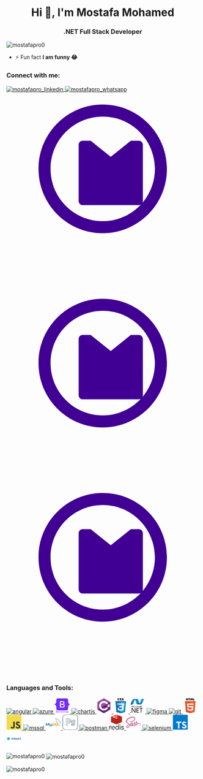 <h1 align="center">Hi 👋, I'm Mostafa Mohamed</h1>
<h3 align="center">.NET Full Stack Developer</h3>

<p align="left"> <img src="https://komarev.com/ghpvc/?username=mostafapro0&label=Profile%20views&color=0e75b6&style=flat" alt="mostafapro0" /> </p>

- ⚡ Fun fact **I am funny 😂**

<h3 align="left">Connect with me:</h3>
<p align="left">
  <a href="https://linkedin.com/in/mostafapro" target="blank">
    <img align="center" src="https://raw.githubusercontent.com/rahuldkjain/github-profile-readme-generator/master/src/images/icons/Social/linked-in-alt.svg" alt="mostafapro_linkedin" height="30" width="40" />
  </a>
  <a href="https://wa.me/+201008161832" target="_blank">
    <img align="center" src="https://raw.githubusercontent.com/rahuldkjain/github-profile-readme-generator/master/src/images/icons/Social/whatsapp.svg" alt="mostafapro_whatsapp" height="30" width="40" />
  </a>
  <a href="mailto:mostafapro0@yahoo.com" target="_blank">
<svg xmlns="http://www.w3.org/2000/svg" viewBox="0 0 48 48" fill="#410093"><path d="M24 3c-8.837 0-16 7.163-16 16s7.163 16 16 16 16-7.163 16-16-7.163-16-16-16zm0 3c7.18 0 13 5.82 13 13s-5.82 13-13 13-13-5.82-13-13 5.82-13 13-13zm-5 6c-.553 0-1 .448-1 1v14c0 .552.447 1 1 1h14c.553 0 1-.448 1-1V13c0-.552-.447-1-1-1h-2l-5 4-5-4h-2z"/></svg>
    <svg xmlns="http://www.w3.org/2000/svg" viewBox="0 0 48 48" fill="#410093"><path d="M24 3c-8.837 0-16 7.163-16 16s7.163 16 16 16 16-7.163 16-16-7.163-16-16-16zm0 3c7.18 0 13 5.82 13 13s-5.82 13-13 13-13-5.82-13-13 5.82-13 13-13zm-5 6c-.553 0-1 .448-1 1v14c0 .552.447 1 1 1h14c.553 0 1-.448 1-1V13c0-.552-.447-1-1-1h-2l-5 4-5-4h-2z"/></svg>
<svg xmlns="http://www.w3.org/2000/svg" viewBox="0 0 48 48" fill="#410093"><path d="M24 3c-8.837 0-16 7.163-16 16s7.163 16 16 16 16-7.163 16-16-7.163-16-16-16zm0 3c7.18 0 13 5.82 13 13s-5.82 13-13 13-13-5.82-13-13 5.82-13 13-13zm-5 6c-.553 0-1 .448-1 1v14c0 .552.447 1 1 1h14c.553 0 1-.448 1-1V13c0-.552-.447-1-1-1h-2l-5 4-5-4h-2z"/></svg>

  </a>
</p>

<h3 align="left">Languages and Tools:</h3>
<p align="left"> <a href="https://angular.io" target="_blank" rel="noreferrer"> <img src="https://angular.io/assets/images/logos/angular/angular.svg" alt="angular" width="40" height="40"/> </a> <a href="https://azure.microsoft.com/en-in/" target="_blank" rel="noreferrer"> <img src="https://www.vectorlogo.zone/logos/microsoft_azure/microsoft_azure-icon.svg" alt="azure" width="40" height="40"/> </a> <a href="https://getbootstrap.com" target="_blank" rel="noreferrer"> <img src="https://raw.githubusercontent.com/devicons/devicon/master/icons/bootstrap/bootstrap-plain-wordmark.svg" alt="bootstrap" width="40" height="40"/> </a> <a href="https://www.chartjs.org" target="_blank" rel="noreferrer"> <img src="https://www.chartjs.org/media/logo-title.svg" alt="chartjs" width="40" height="40"/> </a> <a href="https://www.w3schools.com/cs/" target="_blank" rel="noreferrer"> <img src="https://raw.githubusercontent.com/devicons/devicon/master/icons/csharp/csharp-original.svg" alt="csharp" width="40" height="40"/> </a> <a href="https://www.w3schools.com/css/" target="_blank" rel="noreferrer"> <img src="https://raw.githubusercontent.com/devicons/devicon/master/icons/css3/css3-original-wordmark.svg" alt="css3" width="40" height="40"/> </a> <a href="https://dotnet.microsoft.com/" target="_blank" rel="noreferrer"> <img src="https://raw.githubusercontent.com/devicons/devicon/master/icons/dot-net/dot-net-original-wordmark.svg" alt="dotnet" width="40" height="40"/> </a> <a href="https://www.figma.com/" target="_blank" rel="noreferrer"> <img src="https://www.vectorlogo.zone/logos/figma/figma-icon.svg" alt="figma" width="40" height="40"/> </a> <a href="https://git-scm.com/" target="_blank" rel="noreferrer"> <img src="https://www.vectorlogo.zone/logos/git-scm/git-scm-icon.svg" alt="git" width="40" height="40"/> </a> <a href="https://www.w3.org/html/" target="_blank" rel="noreferrer"> <img src="https://raw.githubusercontent.com/devicons/devicon/master/icons/html5/html5-original-wordmark.svg" alt="html5" width="40" height="40"/> </a> <a href="https://developer.mozilla.org/en-US/docs/Web/JavaScript" target="_blank" rel="noreferrer"> <img src="https://raw.githubusercontent.com/devicons/devicon/master/icons/javascript/javascript-original.svg" alt="javascript" width="40" height="40"/> </a> <a href="https://www.microsoft.com/en-us/sql-server" target="_blank" rel="noreferrer"> <img src="https://www.svgrepo.com/show/303229/microsoft-sql-server-logo.svg" alt="mssql" width="40" height="40"/> </a> <a href="https://www.mysql.com/" target="_blank" rel="noreferrer"> <img src="https://raw.githubusercontent.com/devicons/devicon/master/icons/mysql/mysql-original-wordmark.svg" alt="mysql" width="40" height="40"/> </a> <a href="https://www.photoshop.com/en" target="_blank" rel="noreferrer"> <img src="https://raw.githubusercontent.com/devicons/devicon/master/icons/photoshop/photoshop-line.svg" alt="photoshop" width="40" height="40"/> </a> <a href="https://postman.com" target="_blank" rel="noreferrer"> <img src="https://www.vectorlogo.zone/logos/getpostman/getpostman-icon.svg" alt="postman" width="40" height="40"/> </a> <a href="https://redis.io" target="_blank" rel="noreferrer"> <img src="https://raw.githubusercontent.com/devicons/devicon/master/icons/redis/redis-original-wordmark.svg" alt="redis" width="40" height="40"/> </a> <a href="https://sass-lang.com" target="_blank" rel="noreferrer"> <img src="https://raw.githubusercontent.com/devicons/devicon/master/icons/sass/sass-original.svg" alt="sass" width="40" height="40"/> </a> <a href="https://www.selenium.dev" target="_blank" rel="noreferrer"> <img src="https://raw.githubusercontent.com/detain/svg-logos/780f25886640cef088af994181646db2f6b1a3f8/svg/selenium-logo.svg" alt="selenium" width="40" height="40"/> </a> <a href="https://www.typescriptlang.org/" target="_blank" rel="noreferrer"> <img src="https://raw.githubusercontent.com/devicons/devicon/master/icons/typescript/typescript-original.svg" alt="typescript" width="40" height="40"/> </a> <a href="https://webpack.js.org" target="_blank" rel="noreferrer"> <img src="https://raw.githubusercontent.com/devicons/devicon/d00d0969292a6569d45b06d3f350f463a0107b0d/icons/webpack/webpack-original-wordmark.svg" alt="webpack" width="40" height="40"/> </a> </p>

<p><img align="left" src="https://github-readme-stats.vercel.app/api/top-langs?username=mostafapro0&show_icons=true&locale=en&layout=compact" alt="mostafapro0" /></p>

<p>&nbsp;<img align="center" src="https://github-readme-stats.vercel.app/api?username=mostafapro0&show_icons=true&locale=en" alt="mostafapro0" /></p>

<p><img align="center" src="https://github-readme-streak-stats.herokuapp.com/?user=mostafapro0&" alt="mostafapro0" /></p>

